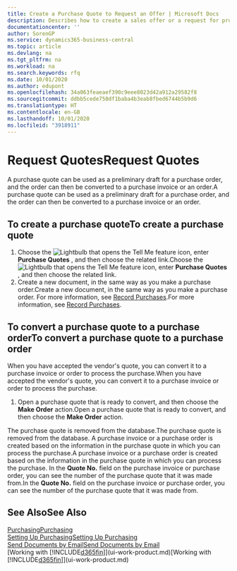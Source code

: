 ```yaml
---
title: Create a Purchase Quote to Request an Offer | Microsoft Docs
description: Describes how to create a sales offer or a request for proposal (RFQ) document to record your offer to a customer to sell products under certain terms.
documentationcenter: ''
author: SorenGP
ms.service: dynamics365-business-central
ms.topic: article
ms.devlang: na
ms.tgt_pltfrm: na
ms.workload: na
ms.search.keywords: rfq
ms.date: 10/01/2020
ms.author: edupont
ms.openlocfilehash: 34a063feaeaef390c9eee8023d42a912a29582f8
ms.sourcegitcommit: ddbb5cede750df1baba4b3eab8fbed6744b5b9d6
ms.translationtype: HT
ms.contentlocale: en-GB
ms.lasthandoff: 10/01/2020
ms.locfileid: "3918911"
---
```

# <a name="request-quotes"></a><span data-ttu-id="3bf8d-103">Request Quotes</span><span class="sxs-lookup"><span data-stu-id="3bf8d-103">Request Quotes</span></span>
<span data-ttu-id="3bf8d-104">A purchase quote can be used as a preliminary draft for a purchase order, and the order can then be converted to a purchase invoice or an order.</span><span class="sxs-lookup"><span data-stu-id="3bf8d-104">A purchase quote can be used as a preliminary draft for a purchase order, and the order can then be converted to a purchase invoice or an order.</span></span>


## <a name="to-create-a-purchase-quote"></a><span data-ttu-id="3bf8d-105">To create a purchase quote</span><span class="sxs-lookup"><span data-stu-id="3bf8d-105">To create a purchase quote</span></span>
1. <span data-ttu-id="3bf8d-106">Choose the ![Lightbulb that opens the Tell Me feature](media/ui-search/search_small.png "Tell me what you want to do") icon, enter **Purchase Quotes** , and then choose the related link.</span><span class="sxs-lookup"><span data-stu-id="3bf8d-106">Choose the ![Lightbulb that opens the Tell Me feature](media/ui-search/search_small.png "Tell me what you want to do") icon, enter **Purchase Quotes** , and then choose the related link.</span></span>
2. <span data-ttu-id="3bf8d-107">Create a new document, in the same way as you make a purchase order.</span><span class="sxs-lookup"><span data-stu-id="3bf8d-107">Create a new document, in the same way as you make a purchase order.</span></span> <span data-ttu-id="3bf8d-108">For more information, see [Record Purchases](purchasing-how-record-purchases.md).</span><span class="sxs-lookup"><span data-stu-id="3bf8d-108">For more information, see [Record Purchases](purchasing-how-record-purchases.md).</span></span>

## <a name="to-convert-a-purchase-quote-to-a-purchase-order"></a><span data-ttu-id="3bf8d-109">To convert a purchase quote to a purchase order</span><span class="sxs-lookup"><span data-stu-id="3bf8d-109">To convert a purchase quote to a purchase order</span></span>
<span data-ttu-id="3bf8d-110">When you have accepted the vendor's quote, you can convert it to a purchase invoice or order to process the purchase.</span><span class="sxs-lookup"><span data-stu-id="3bf8d-110">When you have accepted the vendor's quote, you can convert it to a purchase invoice or order to process the purchase.</span></span>

1. <span data-ttu-id="3bf8d-111">Open a purchase quote that is ready to convert, and then choose the **Make Order** action.</span><span class="sxs-lookup"><span data-stu-id="3bf8d-111">Open a purchase quote that is ready to convert, and then choose the **Make Order** action.</span></span>

<span data-ttu-id="3bf8d-112">The purchase quote is removed from the database.</span><span class="sxs-lookup"><span data-stu-id="3bf8d-112">The purchase quote is removed from the database.</span></span> <span data-ttu-id="3bf8d-113">A purchase invoice or a purchase order is created based on the information in the purchase quote in which you can process the purchase.</span><span class="sxs-lookup"><span data-stu-id="3bf8d-113">A purchase invoice or a purchase order is created based on the information in the purchase quote in which you can process the purchase.</span></span> <span data-ttu-id="3bf8d-114">In the **Quote No.** field on the purchase invoice or purchase order, you can see the number of the purchase quote that it was made from.</span><span class="sxs-lookup"><span data-stu-id="3bf8d-114">In the **Quote No.** field on the purchase invoice or purchase order, you can see the number of the purchase quote that it was made from.</span></span>

## <a name="see-also"></a><span data-ttu-id="3bf8d-115">See Also</span><span class="sxs-lookup"><span data-stu-id="3bf8d-115">See Also</span></span>
[<span data-ttu-id="3bf8d-116">Purchasing</span><span class="sxs-lookup"><span data-stu-id="3bf8d-116">Purchasing</span></span>](purchasing-manage-purchasing.md)  
[<span data-ttu-id="3bf8d-117">Setting Up Purchasing</span><span class="sxs-lookup"><span data-stu-id="3bf8d-117">Setting Up Purchasing</span></span>](purchasing-setup-purchasing.md)  
[<span data-ttu-id="3bf8d-118">Send Documents by Email</span><span class="sxs-lookup"><span data-stu-id="3bf8d-118">Send Documents by Email</span></span>](ui-how-send-documents-email.md)  
<span data-ttu-id="3bf8d-119">[Working with [!INCLUDE[d365fin](includes/d365fin_md.md)]](ui-work-product.md)</span><span class="sxs-lookup"><span data-stu-id="3bf8d-119">[Working with [!INCLUDE[d365fin](includes/d365fin_md.md)]](ui-work-product.md)</span></span>
